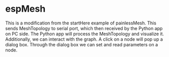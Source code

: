# espMesh
This is a modification from the startHere example of painlessMesh.
This sends MeshTopology to serial port, which then received by the Python app on PC side.
The Python app will process the MeshTopology and visualize it.
Additionally, we can interact with the graph. A click on a node will pop up a dialog box.
Through the dialog box we can set and read parameters on a node.
